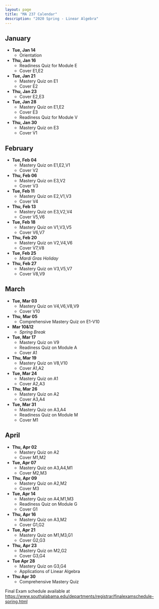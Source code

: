 ```yaml
---
layout: page
title: "MA 237 Calendar"
description: "2020 Spring - Linear Algebra"
---
```


## January

- **Tue, Jan 14**
  - Orientation
- **Thu, Jan 16**
  - Readiness Quiz for Module E
  - Cover E1,E2
- **Tue, Jan 21**
  - Mastery Quiz on E1
  - Cover E2
- **Thu, Jan 23**
  - Cover E2,E3
- **Tue, Jan 28**
  - Mastery Quiz on E1,E2
  - Cover E3
  - Readiness Quiz for Module V
- **Thu, Jan 30**
  - Mastery Quiz on E3
  - Cover V1

## February

- **Tue, Feb 04**
  - Mastery Quiz on E1,E2,V1
  - Cover V2
- **Thu, Feb 06**
  - Mastery Quiz on E3,V2
  - Cover V3
- **Tue, Feb 11**
  - Mastery Quiz on E2,V1,V3
  - Cover V4
- **Thu, Feb 13**
  - Mastery Quiz on E3,V2,V4
  - Cover V5,V6
- **Tue, Feb 18**
  - Mastery Quiz on V1,V3,V5
  - Cover V6,V7
- **Thu, Feb 20**
  - Mastery Quiz on V2,V4,V6
  - Cover V7,V8
- **Tue, Feb 25**
  - *Mardi Gras Holiday*
- **Thu, Feb 27**
  - Mastery Quiz on V3,V5,V7
  - Cover V8,V9

## March

- **Tue, Mar 03**
  - Mastery Quiz on V4,V6,V8,V9
  - Cover V10
- **Thu, Mar 05**
  - Comprehensive Mastery Quiz on E1-V10
- **Mar 10&12**
  - *Spring Break*
- **Tue, Mar 17**
  - Mastery Quiz on V9
  - Readiness Quiz on Module A
  - Cover A1
- **Thu, Mar 19**
  - Mastery Quiz on V8,V10
  - Cover A1,A2
- **Tue, Mar 24**
  - Mastery Quiz on A1
  - Cover A2,A3
- **Thu, Mar 26**
  - Mastery Quiz on A2
  - Cover A3,A4
- **Tue, Mar 31**
  - Mastery Quiz on A3,A4
  - Readiness Quiz on Module M
  - Cover M1

## April

- **Thu, Apr 02**
  - Mastery Quiz on A2
  - Cover M1,M2
- **Tue, Apr 07**
  - Mastery Quiz on A3,A4,M1
  - Cover M2,M3
- **Thu, Apr 09**
  - Mastery Quiz on A2,M2
  - Cover M3
- **Tue, Apr 14**
  - Mastery Quiz on A4,M1,M3
  - Readiness Quiz on Module G
  - Cover G1
- **Thu, Apr 16**
  - Mastery Quiz on A3,M2
  - Cover G1,G2
- **Tue, Apr 21**
  - Mastery Quiz on M1,M3,G1
  - Cover G2,G3
- **Thu, Apr 23**
  - Mastery Quiz on M2,G2
  - Cover G3,G4
- **Tue Apr 28**
  - Mastery Quiz on G3,G4
  - Applications of Linear Algebra
- **Thu Apr 30**
  - Comprehensive Mastery Quiz

Final Exam schedule available at <https://www.southalabama.edu/departments/registrar/finalexamschedule-spring.html>
